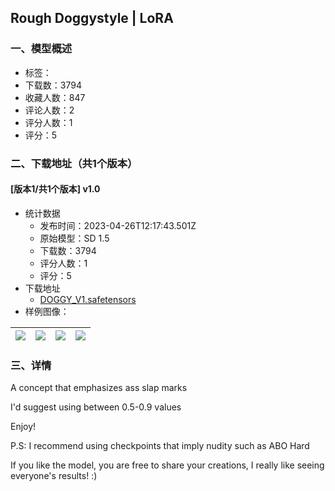 ## Rough Doggystyle | LoRA
### 一、模型概述

- 标签：
- 下载数：3794
- 收藏人数：847
- 评论人数：2
- 评分人数：1
- 评分：5

### 二、下载地址（共1个版本）

#### [版本1/共1个版本] v1.0

- 统计数据
  - 发布时间：2023-04-26T12:17:43.501Z
  - 原始模型：SD 1.5
  - 下载数：3794
  - 评分人数：1
  - 评分：5
- 下载地址
  - [DOGGY_V1.safetensors](https://civitai.com/api/download/models/55844)
- 样例图像：

| <img src="https://image.civitai.com/xG1nkqKTMzGDvpLrqFT7WA/54bc4055-0a9b-4f3f-2d53-4f3063c6af00/width=450/605159.jpeg" /> | <img src="https://image.civitai.com/xG1nkqKTMzGDvpLrqFT7WA/445beb0c-cdb8-4f26-e4b7-0584d72bc100/width=450/605200.jpeg" /> | <img src="https://image.civitai.com/xG1nkqKTMzGDvpLrqFT7WA/4a8cd1cf-c474-4e9e-03a4-c6b3fe133a00/width=450/605149.jpeg" /> | <img src="https://image.civitai.com/xG1nkqKTMzGDvpLrqFT7WA/1c9cb439-66ba-41b0-0ed9-3d4a91f94900/width=450/605131.jpeg" /> |
| ---- | ---- | ---- | ---- |


### 三、详情
<p>A concept that emphasizes ass slap marks</p><p>I'd suggest using between 0.5-0.9 values</p><p>Enjoy!</p><p>P.S: I recommend using checkpoints that imply nudity such as ABO Hard</p><p>If you like the model, you are free to share your creations, I really like seeing everyone's results! :)</p>